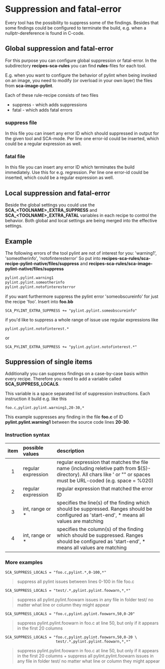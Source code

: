 # Suppression and fatal-error

Every tool has the possibility to suppress some of the findings.
Besides that some findings could be configured to terminate the build, e.g. when a nullptr-dereference is found in C-code.

## Global suppression and fatal-error

For this purpose you can configure global suppression or fatal-error.
In the subdirectory __recipes-sca-rules__ you can find __rules__-files for each tool.

E.g. when you want to configure the behavior of pylint when being invoked on an image, you need to modify (or overload in your own layer) the files from __sca-image-pylint__.

Each of these rule-recipe consists of two files

* suppress - which adds suppressions
* fatal - which adds fatal errors

### suppress file

In this file you can insert any error ID which should suppressed in output for the given tool and SCA-mode.
Per line one error-id could be inserted, which could be a regular expression as well.

### fatal file

In this file you can insert any error ID which terminates the build immediately.
Use this for e.g. regression.
Per line one error-id could be inserted, which could be a regular expression as well.

## Local suppression and fatal-error

Beside the global settings you could use the __SCA\_\<TOOLNAME\>\_EXTRA_SUPPRESS__ and __SCA\_\<TOOLNAME\>\_EXTRA_FATAL__ variables in each recipe to control the behavior.
Both global and local settings are being merged into the effective settings.

## Example

The following errors of the tool pylint are not of interest for you: 'warning1', 'someotherinfo', 'notofinteresterror'
So put into __recipes-sca-rules/sca-recipe-pylint-native/files/suppress__ and __recipes-sca-rules/sca-image-pylint-native/files/suppress__

```sh
pylint.pylint.warning1
pylint.pylint.someotherinfo
pylint.pylint.notofinteresterror
```

if you want furthermore suppress the pylint error 'someobscureinfo' for just the recipe 'foo'. Insert into __foo.bb__

```bitbake
SCA_PYLINT_EXTRA_SUPPRESS += "pylint.pylint.someobscureinfo"
```

if you'd like to suppress a whole range of issue use regular expressions like

```bitbake
pylint.pylint.notofinterest.*
```

or

```bitbake
SCA_PYLINT_EXTRA_SUPPRESS += "pylint.pylint.notofinterest.*"
```

## Suppression of single items

Additionally you can suppress findings on a case-by-case basis within every recipe.
Therefore you need to add a variable called __SCA_SUPPRESS_LOCALS__.

This variable is a space separated list of suppression instructions.
Each instruction it build e.g. like this

```shell
foo.c,pylint.pylint.warning1,20-30,*
```

This example suppresses any finding in the file **foo.c** of ID **pylint.pylint.warning1** between the source code lines **20-30**.

### Instruction syntax

| item       | possible values      | description
|:----------:|:---------------------|:-
| 1          | regular expression   | regular expression that matches the file name (including reletive path from \${S}-directory). All chars like ' or "" or spaces must be URL-coded (e.g. space = %020)
| 2          | regular expression   | regular expression that matched the error ID
| 3          | int, range or *      | specifies the line(s) of the finding which should be suppressed. Ranges should be configured as 'start-end', * means all values are matching
| 4          | int, range or *      | specifies the column(s) of the finding which should be suppressed. Ranges should be configured as 'start-end', * means all values are matching

### More examples

```shell
SCA_SUPPRESS_LOCALS = "foo.c,pylint.*,0-100,*"
```

> suppress all pylint issues between lines 0-100 in file foo.c

```shell
SCA_SUPPRESS_LOCALS = "test/.*,pylint.pylint.foowarn,*,*"
```

> suppress all pylint.pylint.foowarn issues in any file in folder test/ no matter what line or column they might appear

```shell
SCA_SUPPRESS_LOCALS = "foo.c,pylint.pylint.foowarn,50,0-20"
```

> suppress pylint.pylint.foowarn in foo.c at line 50, but only if it appears in the first 20 columns

```shell
SCA_SUPPRESS_LOCALS = "foo.c,pylint.pylint.foowarn,50,0-20 \
                       test/.*,pylint.pylint.foowarn,*,*"
```

> suppress pylint.pylint.foowarn in foo.c at line 50, but only if it appears in the first 20 columns +
> suppress all pylint.pylint.foowarn issues in any file in folder test/ no matter what line or column they might appear
